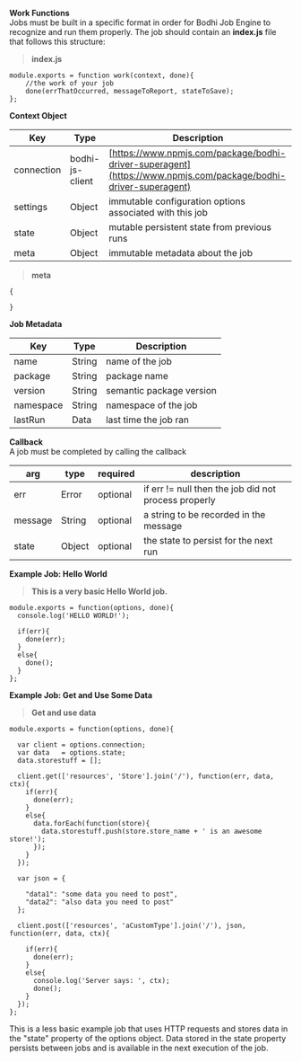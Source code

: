 **Work Functions** <br>
Jobs must be built in a specific format in order for Bodhi Job Engine to recognize and run them properly. The job should contain an **index.js** file that follows this structure:

> **index.js**

```
module.exports = function work(context, done){
    //the work of your job
    done(errThatOccurred, messageToReport, stateToSave);
};

```

**Context Object** <br>

Key        | Type            | Description
-----------|-----------------|------------
connection | bodhi-js-client | [https://www.npmjs.com/package/bodhi-driver-superagent](https://www.npmjs.com/package/bodhi-driver-superagent)
settings   | Object          | immutable configuration options associated with this job
state      | Object          | mutable persistent state from previous runs
meta       | Object          | immutable metadata about the job

> **meta**

```
{

}

```

**Job Metadata** <br>


Key       | Type   | Description
----------|--------|------------
name      | String | name of the job
package   | String | package name
version   | String | semantic package version
namespace | String | namespace of the job
lastRun   | Data   | last time the job ran

**Callback** <br>
A job must be completed by calling the callback

arg     | type   | required | description
--------|--------|----------|----------
err     | Error  | optional | if err != null then the job did not process properly
message | String | optional | a string to be recorded in the message
state   | Object | optional | the state to persist for the next run


**Example Job: Hello World**

> **This is a very basic Hello World job.**

```
module.exports = function(options, done){
  console.log('HELLO WORLD!');

  if(err){
    done(err);
  }
  else{
    done();
  }
};
```

**Example Job: Get and Use Some Data**
> **Get and use data**

```
module.exports = function(options, done){

  var client = options.connection;
  var data   = options.state;
  data.storestuff = [];

  client.get(['resources', 'Store'].join('/'), function(err, data, ctx){
    if(err){
      done(err);
    }
    else{
      data.forEach(function(store){
        data.storestuff.push(store.store_name + ' is an awesome store!');
      });
    }
  });

  var json = {

    "data1": "some data you need to post",
    "data2": "also data you need to post"
  };

  client.post(['resources', 'aCustomType'].join('/'), json, function(err, data, ctx){

    if(err){
      done(err);
    }
    else{
      console.log('Server says: ', ctx);
      done();
    }
  });
};

```

This is a less basic example job that uses HTTP requests and stores data in the "state" property of the options object. Data stored in the state property persists between jobs and is available in the next execution of the job.